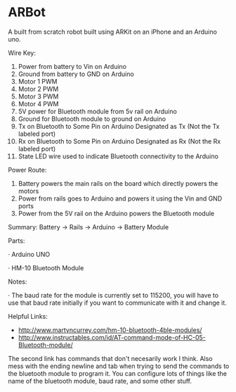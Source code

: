 # ARBot
A built from scratch robot built using ARKit on an iPhone and an Arduino uno.

Wire Key:

1. Power from battery to Vin on Arduino
2. Ground from battery to GND on Arduino
3. Motor 1 PWM
4. Motor 2 PWM
5. Motor 3 PWM
6. Motor 4 PWM
7. 5V power for Bluetooth module from 5v rail on Arduino
8. Ground for Bluetooth module to ground on Arduino
9. Tx on Bluetooth to Some Pin on Arduino Designated as Tx (Not the Tx labeled port)
10. Rx on Bluetooth to Some Pin on Arduino Designated as Rx (Not the Rx labeled port)
11. State LED wire used to indicate Bluetooth connectivity to the Arduino

 

Power Route:

1. Battery powers the main rails on the board which directly powers the motors
2. Power from rails goes to Arduino and powers it using the Vin and GND ports
3. Power from the 5V rail on the Arduino powers the Bluetooth module

Summary: Battery -> Rails -> Arduino -> Battery Module

 

Parts:

· Arduino UNO

· HM-10 Bluetooth Module

 

Notes:

· The baud rate for the module is currently set to 115200, you will have to use that baud rate initially if you want to communicate with it and change it.

Helpful Links:

* http://www.martyncurrey.com/hm-10-bluetooth-4ble-modules/
* http://www.instructables.com/id/AT-command-mode-of-HC-05-Bluetooth-module/

The second link has commands that don't necesarily work I think. Also mess with the ending newline and tab when trying to send the commands to the bluetooth module to program it. You can configure lots of things like the name of the bluetooth module, baud rate, and some other stuff.
